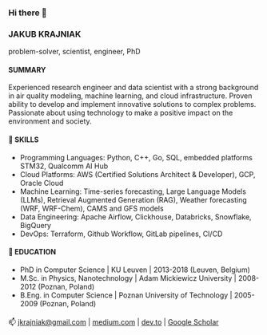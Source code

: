 ### Hi there 👋

### JAKUB KRAJNIAK

problem-solver, scientist, engineer, PhD

#### SUMMARY

Experienced research engineer and data scientist with a strong background in air quality modeling, machine learning, and cloud infrastructure. Proven ability to develop and implement innovative solutions to complex problems. Passionate about using technology to make a positive impact on the environment and society.

#### 🔭 SKILLS

- Programming Languages: Python, C++, Go, SQL, embedded platforms STM32, Qualcomm AI Hub
- Cloud Platforms: AWS (Certified Solutions Architect & Developer), GCP, Oracle Cloud
- Machine Learning: Time-series forecasting, Large Language Models (LLMs), Retrieval Augmented Generation (RAG), Weather forecasting (WRF, WRF-Chem), CAMS and GFS models
- Data Engineering: Apache Airflow, Clickhouse, Databricks, Snowflake, BigQuery
- DevOps: Terraform, Github Workflow, GitLab pipelines, CI/CD


#### 🌱 EDUCATION
- PhD in Computer Science | KU Leuven | 2013-2018 (Leuven, Belgium)
- M.Sc. in Physics, Nanotechnology | Adam Mickiewicz University | 2008-2012 (Poznan, Poland)
- B.Eng. in Computer Science | Poznan University of Technology | 2005-2009 (Poznan, Poland)

#### 
📫 jkrajniak@gmail.com | [medium.com](https://medium.com/@jkrajniak) | [dev.to](https://dev.to/jkrajniak) | [Google Scholar](https://scholar.google.com/citations?user=FUSoMAIAAAAJ&hl=en)

